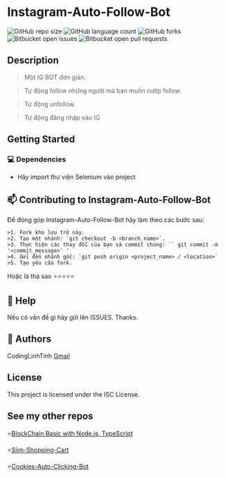 # Instagram-Auto-Follow-Bot

![GitHub repo size](https://img.shields.io/github/repo-size/codinglinhtinh/Instagram-Auto-Follow-Bot?style=for-the-badge)
![GitHub language count](https://img.shields.io/github/languages/count/codinglinhtinh/Instagram-Auto-Follow-Bot?style=for-the-badge)
![GitHub forks](https://img.shields.io/github/forks/codinglinhtinh/Instagram-Auto-Follow-Bot?style=for-the-badge)
![Bitbucket open issues](https://img.shields.io/bitbucket/issues/codinglinhtinh/Instagram-Auto-Follow-Bot?style=for-the-badge)
![Bitbucket open pull requests](https://img.shields.io/bitbucket/pr-raw/codinglinhtinh/Instagram-Auto-Follow-Bot?style=for-the-badge)

## Description
>Một IG BOT đơn giản.

>Tự động follow những người mà bạn muốn cướp follow.

>Tự động unfollow.

>Tự động đăng nhập vào IG

## Getting Started
### 💻 Dependencies

* Hãy import thư viện Selenium vào project

## 📫 Contributing to Instagram-Auto-Follow-Bot
Để đóng góp Instagram-Auto-Follow-Bot hãy làm theo các bước sau:

    >1. Fork kho lưu trữ này.
    >2. Tạo một nhánh: `git checkout -b <branch_name>`.
    >3. Thực hiện các thay đổi của bạn và commit chúng: `` git commit -m '<commit_message>' '
    >4. Gửi đến nhánh gốc: `git push origin <project_name> / <location>`
    >5. Tạo yêu cầu fork.

Hoặc là thả sao ⭐⭐⭐⭐⭐

## 🔎 Help

Nếu có vấn đề gì hãy gửi lên ISSUES.
Thanks.

## 🧐 Authors

CodingLinhTinh 
[Gmail](ngocquachgamedevz@gmail.com)


## License

This project is licensed under the ISC License.

## See my other repos
⭐<a href="https://github.com/CodingLinhTinh/Node.js-blockchain-basic.git">BlockChain Basic with Node.js, TypeScript</a>

⭐<a href="https://github.com/CodingLinhTinh/Slim-Shopping-Cart.git">Slim-Shopping-Cart</a>

⭐<a href="https://github.com/CodingLinhTinh/Cookies-Auto-Clicking-Bot.git">Cookies-Auto-Clicking-Bot</a>
